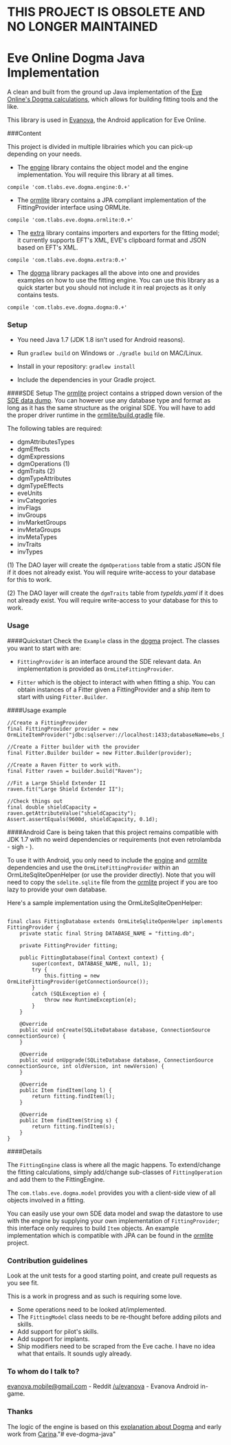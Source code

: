 # THIS PROJECT IS OBSOLETE AND NO LONGER MAINTAINED

# Eve Online Dogma Java Implementation

A clean and built from the ground up Java implementation of the [Eve Online's Dogma calculations](https://github.com/ccpgames/eveonline-third-party-documentation/blob/master/docs/dogma/overview.md), which allows for building fitting tools and the like.

This library is used in [Evanova](https://play.google.com/store/apps/details?id=com.tlabs.android.evanova), the Android application for Eve Online.

###Content

This project is divided in multiple librairies which you can pick-up depending on your needs.

* The [engine](engine) library contains the object model and the engine implementation. You will require this library at all times.
```
compile 'com.tlabs.eve.dogma.engine:0.+'
```


* The [ormlite](ormlite) library contains a JPA compliant implementation of the FittingProvider interface using ORMLite.
```
compile 'com.tlabs.eve.dogma.ormlite:0.+'
```

* The [extra](extra) library contains importers and exporters for the fitting model; it currently supports EFT's XML, EVE's clipboard format and JSON based on EFT's XML.
```
compile 'com.tlabs.eve.dogma.extra:0.+'
```
* The [dogma](dogma) library packages all the above into one and provides examples on how to use the fitting engine. You can use this library as a quick starter but you should not include it in real projects as it only contains tests.
```
compile 'com.tlabs.eve.dogma.dogma:0.+'
```


### Setup
* You need Java 1.7 (JDK 1.8 isn't used for Android reasons).

* Run `gradlew build` on Windows or `./gradle build` on MAC/Linux.

* Install in your repository: `gradlew install`

* Include the dependencies in your Gradle project.


####SDE Setup
The [ormlite](ormlite) project contains a stripped down version of the [SDE data dump](https://developers.eveonline.com/resource/static-data-export). You can however use any database type and format as long as it has the same structure as the original SDE. You will have to add the proper driver runtime in the [ormlite/build.gradle](ormlite/build.gradle) file.

The following tables are required:

* dgmAttributesTypes
* dgmEffects
* dgmExpressions
* dgmOperations (1)
* dgmTraits (2)
* dgmTypeAttributes
* dgmTypeEffects
* eveUnits
* invCategories
* invFlags
* invGroups
* invMarketGroups
* invMetaGroups
* invMetaTypes
* invTraits
* invTypes

(1) The DAO layer will create the `dgmOperations` table from a static JSON file if it does not already exist. You will require write-access to your database for this to work.

(2) The DAO layer will create the `dgmTraits` table from *typeIds.yaml* if it does not already exist. You will require write-access to your database for this to work.

### Usage

####Quickstart
Check the `Example` class in the [dogma](dogma) project. The classes you want to start with are:

* `FittingProvider` is an interface around the SDE relevant data. An implementation is provided as `OrmLiteFittingProvider`.

* `Fitter` which is the object to interact with when fitting a ship. You can obtain instances of a Fitter given a FittingProvider and a ship item to start with using `Fitter.Builder`.

####Usage example

```
//Create a FittingProvider
final FittingProvider provider = new OrmLiteItemProvider("jdbc:sqlserver://localhost:1433;databaseName=ebs_DATADUMP;user=sa;password=admin");

//Create a Fitter builder with the provider
final Fitter.Builder builder = new Fitter.Builder(provider);

//Create a Raven Fitter to work with.
final Fitter raven = builder.build("Raven");

//Fit a Large Shield Extender II
raven.fit("Large Shield Extender II");

//Check things out
final double shieldCapacity = raven.getAttributeValue("shieldCapacity");
Assert.assertEquals(9600d, shieldCapacity, 0.1d);

```

####Android
Care is being taken that this project remains compatible with JDK 1.7 with no weird dependencies or requirements (not even retrolambda - sigh - ).

To use it with Android, you only need to include the [engine](engine) and [ormlite](ormlite) dependencies and use the `OrmLiteFittingProvider` within an OrmLiteSqliteOpenHelper (or use the provider directly). Note that you will need to copy the `sdelite.sqlite` file from the [ormlite](ormlite) project if you are too lazy to provide your own database.

Here's a sample implementation using the OrmLiteSqliteOpenHelper: 
```

final class FittingDatabase extends OrmLiteSqliteOpenHelper implements FittingProvider {
    private static final String DATABASE_NAME = "fitting.db";

    private FittingProvider fitting;

    public FittingDatabase(final Context context) {
        super(context, DATABASE_NAME, null, 1);
        try {
            this.fitting = new OrmLiteFittingProvider(getConnectionSource());
        }
        catch (SQLException e) {
            throw new RuntimeException(e);
        }
    }

    @Override
    public void onCreate(SQLiteDatabase database, ConnectionSource connectionSource) {
    }

    @Override
    public void onUpgrade(SQLiteDatabase database, ConnectionSource connectionSource, int oldVersion, int newVersion) {
    }

    @Override
    public Item findItem(long l) {
        return fitting.findItem(l);
    }

    @Override
    public Item findItem(String s) {
        return fitting.findItem(s);
    }
}
```

####Details

The `FittingEngine` class is where all the magic happens. To extend/change the fitting calculations, simply add/change sub-classes of `FittingOperation` and add them to the FittingEngine. 

The `com.tlabs.eve.dogma.model` provides you with a client-side view of all objects involved in a fitting.

You can easily use your own SDE data model and swap the datastore to use with the engine by supplying your own implementation of `FittingProvider`; this interface only requires to build `Item` objects. An example implementation which is compatible with JPA can be found in the [ormlite](ormlite) project.

### Contribution guidelines
Look at the unit tests for a good starting point, and create pull requests as you see fit.

This is a work in progress and as such is requiring some love. 

* Some operations need to be looked at/implemented. 
* The `FittingModel` class needs to be re-thought before adding pilots and skills.
* Add support for pilot's skills.
* Add support for implants.
* Ship modifiers need to be scraped from the Eve cache. I have no idea what that entails. It sounds ugly already.

### To whom do I talk to?
evanova.mobile@gmail.com - Reddit [/u/evanova](http://www.reddit.com/u/evanova) - Evanova Android in-game.

### Thanks

The logic of the engine is based on this [explanation about Dogma](https://github.com/ccpgames/eveonline-third-party-documentation/blob/master/docs/dogma/overview.md) and early work from [Carina](https://gitlab.com/aureolin/carina.git)."# eve-dogma-java" 
